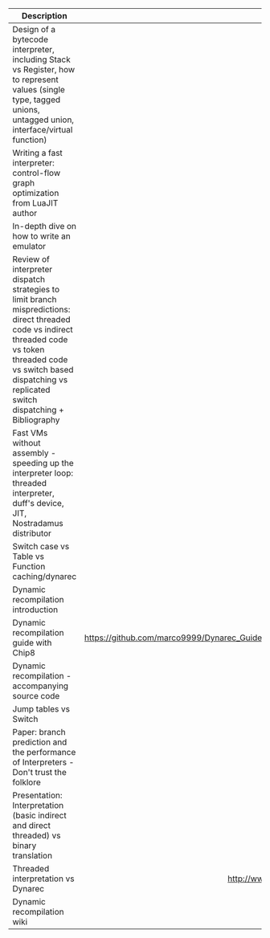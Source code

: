 
| Description   |      Link |
|---------------|----------:|
| Design of a bytecode interpreter, including Stack vs Register, how to represent values (single type, tagged unions, untagged union, interface/virtual function)      |  http://gameprogrammingpatterns.com/bytecode.html |
| Writing a fast interpreter: control-flow graph optimization from LuaJIT author| http://lua-users.org/lists/lua-l/2011-02/msg00742.html |
| In-depth dive on how to write an emulator | http://fms.komkon.org/EMUL8/HOWTO.html |
| Review of interpreter dispatch strategies to limit branch mispredictions: direct threaded code vs indirect threaded code vs token threaded code vs switch based dispatching vs replicated switch dispatching + Bibliography | http://realityforge.org/code/virtual-machines/2011/05/19/interpreters.html |
| Fast VMs without assembly - speeding up the interpreter loop: threaded interpreter, duff's device, JIT, Nostradamus distributor | http://www.emulators.com/docs/nx25_nostradamus.htm |
| Switch case vs Table vs Function caching/dynarec | http://ngemu.com/threads/switch-case-vs-function-table.137562/ |
| Dynamic recompilation introduction | http://ngemu.com/threads/dynamic-recompilation-an-introduction.20491/ |
| Dynamic recompilation guide with Chip8| https://github.com/marco9999/Dynarec_Guide/blob/master/Introduction%20to%20Dynamic%20Recompilation%20in%20Emulation.pdf |
| Dynamic recompilation - accompanying source code | https://github.com/marco9999/Super8_jitcore/ |
| Jump tables vs Switch | http://www.cipht.net/2017/10/03/are-jump-tables-always-fastest.html |
| Paper: branch prediction and the performance of Interpreters - Don't trust the folklore | https://hal.inria.fr/hal-01100647/document|
| Presentation: Interpretation (basic indirect and direct threaded) vs binary translation | http://www.ittc.ku.edu/~kulkarni/teaching/EECS768/slides/chapter2.pdf |
| Threaded interpretation vs Dynarec | http://www.emutalk.net/threads/55275-Threaded-interpretation-vs-Dynamic-Binary-Translation |
| Dynamic recompilation wiki | http://emulation.gametechwiki.com/index.php/Dynamic_recompilation |
